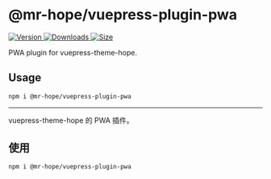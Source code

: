 # @mr-hope/vuepress-plugin-pwa

[![Version](https://img.shields.io/npm/v/@mr-hope/vuepress-plugin-pwa.svg?style=flat-square&logo=npm) ![Downloads](https://img.shields.io/npm/dm/@mr-hope/vuepress-plugin-pwa.svg?style=flat-square&logo=npm) ![Size](https://img.shields.io/bundlephobia/min/@mr-hope/vuepress-plugin-pwa?style=flat-square&logo=npm)](https://www.npmjs.com/package/@mr-hope/vuepress-plugin-pwa)

PWA plugin for vuepress-theme-hope.

## Usage

```bash
npm i @mr-hope/vuepress-plugin-pwa
```

---

vuepress-theme-hope 的 PWA 插件。

## 使用

```bash
npm i @mr-hope/vuepress-plugin-pwa
```
